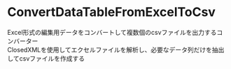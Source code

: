 # ConvertDataTableFromExcelToCsv
Excel形式の編集用データをコンバートして複数個のcsvファイルを出力するコンバーター  
ClosedXMLを使用してエクセルファイルを解析し、必要なデータ列だけを抽出してcsvファイルを作成する
